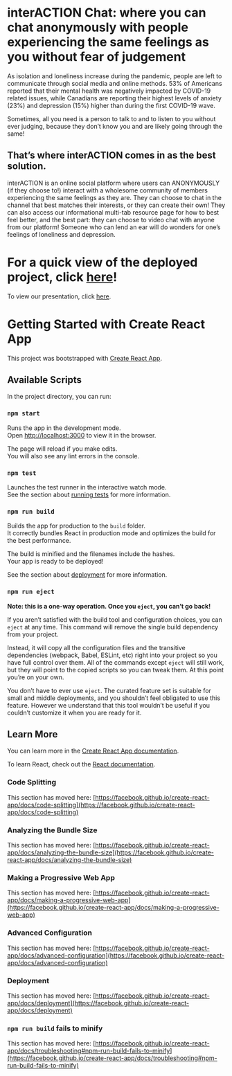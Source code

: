 # interACTION Chat: where you can chat anonymously with people experiencing the same feelings as you without fear of judgement

As isolation and loneliness increase during the pandemic, people are left to communicate through social media and online methods. 53% of Americans reported that their mental health was negatively impacted by COVID-19 related issues, while Canadians are reporting their highest levels of anxiety (23%) and depression (15%) higher than during the first COVID-19 wave.

Sometimes, all you need is a person to talk to and to listen to you without ever judging, because they don’t know you and are likely going through the same! 
## That’s where interACTION comes in as the best solution.

interACTION is an online social platform where users can ANONYMOUSLY (if they choose to!) interact with a wholesome community of members experiencing the same feelings as they are. They can choose to chat in the channel that best matches their interests, or they can create their own! They can also access our informational multi-tab resource page for how to best feel better, and the best part: they can choose to video chat with anyone from our platform! Someone who can lend an ear will do wonders for one’s feelings of loneliness and depression.


# For a quick view of the deployed project, click [here](https://interactivess.web.app)!

To view our presentation, click [here](https://docs.google.com/presentation/d/1vx8Hra_Yjj0-e3353ODy9cHGj9mOgD3iTxr1EXVP-gM/edit#slide=id.gb9b60f1225_0_55).



# Getting Started with Create React App

This project was bootstrapped with [Create React App](https://github.com/facebook/create-react-app).

## Available Scripts

In the project directory, you can run:

### `npm start`

Runs the app in the development mode.\
Open [http://localhost:3000](http://localhost:3000) to view it in the browser.

The page will reload if you make edits.\
You will also see any lint errors in the console.

### `npm test`

Launches the test runner in the interactive watch mode.\
See the section about [running tests](https://facebook.github.io/create-react-app/docs/running-tests) for more information.

### `npm run build`

Builds the app for production to the `build` folder.\
It correctly bundles React in production mode and optimizes the build for the best performance.

The build is minified and the filenames include the hashes.\
Your app is ready to be deployed!

See the section about [deployment](https://facebook.github.io/create-react-app/docs/deployment) for more information.

### `npm run eject`

**Note: this is a one-way operation. Once you `eject`, you can’t go back!**

If you aren’t satisfied with the build tool and configuration choices, you can `eject` at any time. This command will remove the single build dependency from your project.

Instead, it will copy all the configuration files and the transitive dependencies (webpack, Babel, ESLint, etc) right into your project so you have full control over them. All of the commands except `eject` will still work, but they will point to the copied scripts so you can tweak them. At this point you’re on your own.

You don’t have to ever use `eject`. The curated feature set is suitable for small and middle deployments, and you shouldn’t feel obligated to use this feature. However we understand that this tool wouldn’t be useful if you couldn’t customize it when you are ready for it.

## Learn More

You can learn more in the [Create React App documentation](https://facebook.github.io/create-react-app/docs/getting-started).

To learn React, check out the [React documentation](https://reactjs.org/).

### Code Splitting

This section has moved here: [https://facebook.github.io/create-react-app/docs/code-splitting](https://facebook.github.io/create-react-app/docs/code-splitting)

### Analyzing the Bundle Size

This section has moved here: [https://facebook.github.io/create-react-app/docs/analyzing-the-bundle-size](https://facebook.github.io/create-react-app/docs/analyzing-the-bundle-size)

### Making a Progressive Web App

This section has moved here: [https://facebook.github.io/create-react-app/docs/making-a-progressive-web-app](https://facebook.github.io/create-react-app/docs/making-a-progressive-web-app)

### Advanced Configuration

This section has moved here: [https://facebook.github.io/create-react-app/docs/advanced-configuration](https://facebook.github.io/create-react-app/docs/advanced-configuration)

### Deployment

This section has moved here: [https://facebook.github.io/create-react-app/docs/deployment](https://facebook.github.io/create-react-app/docs/deployment)

### `npm run build` fails to minify

This section has moved here: [https://facebook.github.io/create-react-app/docs/troubleshooting#npm-run-build-fails-to-minify](https://facebook.github.io/create-react-app/docs/troubleshooting#npm-run-build-fails-to-minify)
